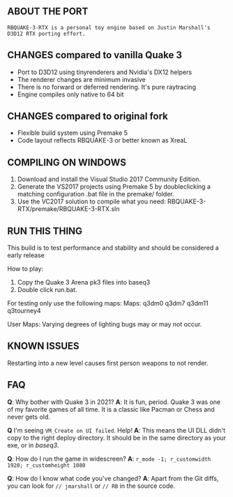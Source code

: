 ## ABOUT THE PORT

`RBQUAKE-3-RTX is a personal toy engine based on Justin Marshall's D3D12 RTX porting effort.`

## CHANGES compared to vanilla Quake 3

* Port to D3D12 using tinyrenderers and Nvidia's DX12 helpers
* The renderer changes are minimum invasive
* There is no forward or deferred rendering. It's pure raytracing
* Engine compiles only native to 64 bit

## CHANGES compared to original fork

* Flexible build system using Premake 5
* Code layout reflects RBQUAKE-3 or better known as XreaL


## COMPILING ON WINDOWS

1. Download and install the Visual Studio 2017 Community Edition.
2. Generate the VS2017 projects using Premake 5 by doubleclicking a matching configuration .bat file in the premake/ folder.
3. Use the VC2017 solution to compile what you need: RBQUAKE-3-RTX/premake/RBQUAKE-3-RTX.sln

## RUN THIS THING
This build is to test performance and stability and should be considered a early release

How to play:
1) Copy the Quake 3 Arena pk3 files into baseq3
2) Double click run.bat.

For testing only use the following maps:
Maps:
q3dm0
q3dm7
q3dm11
q3tourney4

User Maps:
Varying degrees of lighting bugs may or may not occur. 

## KNOWN ISSUES

Restarting into a new level causes first person weapons to not render.

## FAQ ##

**Q**: Why bother with Quake 3 in 2021?
**A**: It is fun, period. Quake 3 was one of my favorite games of all time. It is a classic like Pacman or Chess and never gets old.

**Q** I'm seeing `VM_Create on UI failed`. Help!
**A**: This means the UI DLL didn't copy to the right deploy directory. It should be in the same directory as your exe, or in _baseq3_.

**Q**: How do I run the game in widescreen?
**A**: `r_mode -1; r_customwidth 1920; r_customheight 1080`

**Q**: How do I know what code you've changed?
**A**: Apart from the Git diffs, you can look for `// jmarshall` or  `// RB` in the source code.